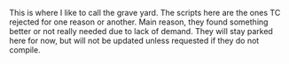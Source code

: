 This is where I like to call the grave yard. The scripts here are the ones TC rejected for one reason or another.
Main reason, they found something better or not really needed due to lack of demand.
They will stay parked here for now, but will not be updated unless requested if they do not compile.

